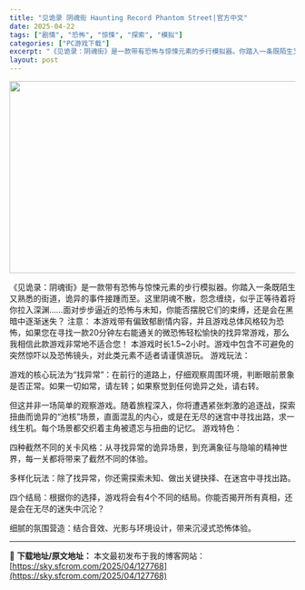 ```yaml
---
title: "见诡录 阴魂街 Haunting Record Phantom Street|官方中文"
date: 2025-04-22
tags: ["剧情", "恐怖", "惊悚", "探索", "模拟"]
categories: ["PC游戏下载"]
excerpt: "《见诡录：阴魂街》是一款带有恐怖与惊悚元素的步行模拟器。你踏入一条既陌生又熟悉的街道，诡异的事件接踵而至。这里阴魂不散，怨念缠绕，似乎正等待着将你拉入深渊……面对步步逼近的恐怖与未知，你能否摆脱它们的束缚，还是会在黑暗中逐渐迷失？ 注意： 本游戏带有偏致郁剧情内容，并且游戏总体风格较为恐怖，如果您在&hellip;"
layout: post
---
```


<img class="aligncenter size-full wp-image-127759" src="https://sky.sfcrom.com/wp-content/uploads/2025/04/2025042206055553.webp" alt="" width="600" height="338" />

《见诡录：阴魂街》是一款带有恐怖与惊悚元素的步行模拟器。你踏入一条既陌生又熟悉的街道，诡异的事件接踵而至。这里阴魂不散，怨念缠绕，似乎正等待着将你拉入深渊……面对步步逼近的恐怖与未知，你能否摆脱它们的束缚，还是会在黑暗中逐渐迷失？
注意：
本游戏带有偏致郁剧情内容，并且游戏总体风格较为恐怖，如果您在寻找一款20分钟左右能通关的微恐怖轻松愉快的找异常游戏，那么我相信此款游戏非常地不适合您！
本游戏时长1.5~2小时。游戏中包含不可避免的突然惊吓以及恐怖镜头，对此类元素不适者请谨慎游玩。
游戏玩法：

游戏的核心玩法为“找异常”：在前行的道路上，仔细观察周围环境，判断眼前景象是否正常。如果一切如常，请左转；如果察觉到任何诡异之处，请右转。

但这并非一场简单的观察游戏。随着旅程深入，你将遭遇紧张刺激的追逐战，探索扭曲而诡异的“池核”场景，直面混乱的内心，或是在无尽的迷宫中寻找出路，求一线生机。每个场景都交织着主角被遗忘与扭曲的记忆。
游戏特色：

四种截然不同的关卡风格：从寻找异常的诡异场景，到充满象征与隐喻的精神世界，每一关都将带来了截然不同的体验。

多样化玩法：除了找异常，你还需探索未知、做出关键抉择、在迷宫中寻找出路。

四个结局：根据你的选择，游戏将会有4个不同的结局。你能否揭开所有真相，还是会在无尽的迷失中沉沦？

细腻的氛围营造：结合音效、光影与环境设计，带来沉浸式恐怖体验。

---
📖 **下载地址/原文地址：** 本文最初发布于我的博客网站：[https://sky.sfcrom.com/2025/04/127768](https://sky.sfcrom.com/2025/04/127768)
